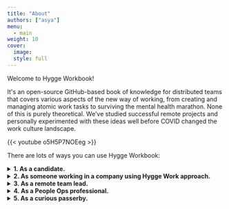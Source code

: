 ```yaml
---
title: "About"
authors: ["asya"]
menu:
  - main
weight: 10
cover:
  image:
  style: full
---
```


Welcome to Hygge Workbook!

It's an open-source GitHub-based book of knowledge for distributed teams that covers various aspects of the new way of working, from creating and managing atomic work tasks to surviving the mental health marathon. None of this is purely theoretical. We’ve studied successful remote projects and personally experimented with these ideas well before COVID changed the work culture landscape.

{{< youtube o5H5P7NOEeg >}}

There are lots of ways you can use Hygge Workbook:

<details>
<summary>
<b>1. As a candidate.</b>
</summary>
<p>

Some companies use Hygge work approach, and Hygge Workbook serves as a company handbook for them. If you'd like to discover more about this method of operating and see if it's a fit for you, start with these articles:

[What's a Hygge Company?](content/hygge-work.md)

[Guiding principles](content/guiding-principles/_index.md)

[Remote work approach in Hygge companies](content/remote-work/_index.md)

[Tools we use](content/tools/_index.md)

[Hygge Work Instagram](https://www.instagram.com/hygge.work/)

</p>
</details>

<details>
<summary>
<b>2. As someone working in a company using Hygge Work approach.</b>
</summary>
<p>

If you're already a part of Hygge Company, Hygge Work serves as a guiding book to navigate your work and keeping the right balance. Our best articles:

[Async](content/communication/async.md)

[Planning your work](content/remote-work/planning.md)

[GitHub Issue tracker](content/github/issue-tracker.md)

[Taking care of your wellbeing with Sisu](content/sisu.md)

[Growth in Hygge Companies](content/growing/personal-growth.md)

[Blog](content/blog/_index.md)

</p>
</details>

<details>
<summary>
<b>3. As a remote team lead.</b>
</summary>
<p>

Leading a distributed team is a virtue. The good news is that everyone can learn it! Take a look at the following pieces to help you in your journey:

[Career development for your team](content/growing/career-development.md)

[Feedback articles](https://hygge.work/tags/feedback/)

[Building connections with your team](content/blog/in-depth.md)

[Creating value for team](content/blog/anchors.md)

[Hygge Work LinkedIn with great tips & tricks ](https://www.linkedin.com/company/hyggework)

[Everything else tagged "Leading"](https://hygge.work/tags/leading/)

</p>
</details>

<details>
<summary>
<b>4. As a People Ops professional.</b>
</summary>
<p>

There are a number of solid HR-practices that we developed for distributed teams. Take a look to get insired:

[Hiring in Hygge Companies](content/growing/_index.md)

[Challenge program for selection](content/growing/challenge-program.md)

[Onboarding templates](content/growing/onboarding.md)

[Talent development approach](content/growing/career-development.md)

[Peer coaching to establish connections in your team](content/communication/peer-coaching.md)

[Company retreats](content/blog/workation-how-to.md)

[Hygge Work LinkedIn with great tips & tricks ](https://www.linkedin.com/company/hyggework)

</p>
</details>

<details>
<summary>
<b>5. As a curious passerby.</b>
</summary>
<p>

Double-thanks for coming over. Here is a list of things that might catch your attention:

[Why do we call it "Hygge Work"](content/hygge-work.md)

[Who's behind Hygge Work project](content/team.md)

[Get in touch](mailto:hello@hygge.work)

</p>
</details>
